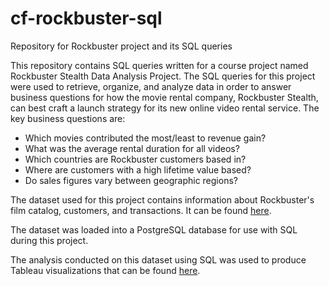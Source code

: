 # cf-rockbuster-sql
Repository for Rockbuster project and its SQL queries

This repository contains SQL queries written for a course project named Rockbuster Stealth Data Analysis Project. The SQL queries for this project were used to retrieve, organize, and analyze data in order to answer business questions for how the movie rental company, Rockbuster Stealth, can best craft a launch strategy for its new  online video rental service. 
The key business questions are:
* Which movies contributed the most/least to revenue gain?
* What was the average rental duration for all videos?
* Which countries are Rockbuster customers based in?
* Where are customers with a high lifetime value based?
* Do sales figures vary between geographic regions?

The dataset used for this project contains information about Rockbuster's film catalog, customers, and transactions. It can be found [here](http://www.postgresqltutorial.com/wp-content/uploads/2019/05/dvdrental.zip). 

The dataset was loaded into a PostgreSQL database for use with SQL during this project.

The analysis conducted on this dataset using SQL was used to produce Tableau visualizations that can be found [here](https://public.tableau.com/views/CFExercise3_10Viz/Top10CountriesbyCustomers?:language=en-US&:display_count=n&:origin=viz_share_link).
